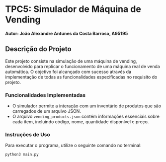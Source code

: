# TPC5: Simulador de Máquina de Vending
**Autor: João Alexandre Antunes da Costa Barroso, A95195**

## Descrição do Projeto
Este projeto consiste na simulação de uma máquina de vending, desenvolvido para replicar o funcionamento de uma máquina real de venda automática. O objetivo foi alcançado com sucesso através da implementação de todas as funcionalidades especificadas no requisito do projeto.

### Funcionalidades Implementadas
- O simulador permite a interação com um inventário de produtos que são carregados de um arquivo JSON.
- O arquivo `vending_products.json` contém informações essenciais sobre cada item, incluindo código, nome, quantidade disponível e preço.

### Instruções de Uso
Para executar o programa, utilize o seguinte comando no terminal:

```bash
python3 main.py
